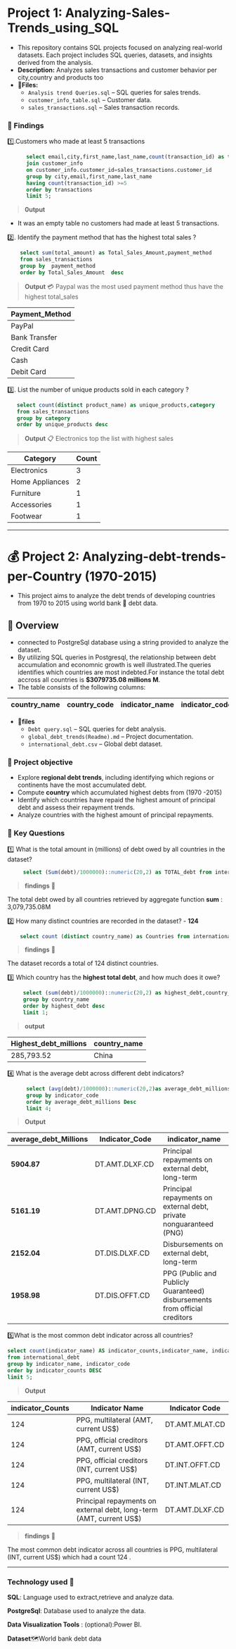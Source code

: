 # Project 1: Analyzing-Sales-Trends_using_SQL
- This repository contains SQL projects focused on analyzing real-world datasets. Each project includes SQL queries, datasets, and insights derived from the analysis.
- **Description:** Analyzes sales transactions and customer behavior per city,country and products too 
- 📂**Files:**  
  - `Analysis trend Queries.sql` – SQL queries for sales trends.  
  - `customer_info_table.sql` – Customer data.  
  - `sales_transactions.sql` – Sales transaction records.
### 🔎 Findings
  
:one:.Customers who made at least 5 transactions
```sql
      select email,city,first_name,last_name,count(transaction_id) as transactions from sales_transactions
      join customer_info 
      on customer_info.customer_id=sales_transactions.customer_id
      group by city,email,first_name,last_name
      having count(transaction_id) >=5
      order by transactions 
      limit 5;
```
> **0utput**
- It was an empty table no customers had made at least 5 transactions.

:two:. Identify the payment method that has the highest total sales ?
```sql
    select sum(total_amount) as Total_Sales_Amount,payment_method
    from sales_transactions 
    group by  payment_method 
    order by Total_Sales_Amount  desc
```
>**Output** 💳 Paypal was the most used payment method thus have the highest total_sales

| Payment_Method |
|----------------|
| PayPal         |
| Bank Transfer  |
| Credit Card    |
| Cash           |
| Debit Card     |

:three:. List the number of unique products sold in each category ?
```sql
   select count(distinct product_name) as unique_products,category
   from sales_transactions
   group by category
   order by unique_products desc
```
>**Output** 📋  Electronics top the list with highest sales

| Category          | Count |
|-------------------|-------|
| Electronics       | 3     |
| Home Appliances   | 2     |
| Furniture         | 1     |
| Accessories       | 1     |
| Footwear          | 1     |

---

# 💰 Project 2: Analyzing-debt-trends-per-Country (1970-2015) 

- This project aims to analyze the debt trends of developing countries from 1970 to 2015 using world bank 🏦 debt data.

## 📍 Overview 
- connected  to PostgreSql database using a string provided to analyze the dataset.
- By utilizing SQL queries in Postgresql, the relationship between debt accumulation and economnic growth is well illustrated.The queries identifies which countries are most indebted.For instance the total debt accross all countries is **$3079735.08 millions M**.
- The table consists of the following columns:

| country_name | country_code | indicator_name | indicator_code | debt |
|--------------|--------------|----------------|----------------|------|

- 📂**files** 
  - `Debt query.sql` – SQL queries for debt analysis.  
  - `global_debt_trends(Readme).md` – Project documentation.  
  - `international_debt.csv` – Global debt dataset.  


### 🎯 Project objective 
- Explore **regional debt trends**, including identifying which regions or continents have the most accumulated debt.
- Compute **country** which accumulated highest  debts from (1970 -2015)
- Identify which countries have repaid the highest amount of principal debt and assess their repayment trends.
- Analyze countries with the highest amount of principal repayments.

### 🔑 Key Questions
:one: What is the total amount in (millions) of debt owed by all countries in the dataset? 
``` sql
     select (Sum(debt)/1000000)::numeric(20,2) as TOTAL_debt from international_debt.
```
>**findings** 🔎

The total debt owed by all countries retrieved by aggregate function **sum** : 3,079,735.08M

:two: How many distinct countries are recorded in the dataset? -  **124**
```sql
    select count (distinct country_name) as Countries from international_debt
```
>**findings** 🔎

The dataset records a total of 124 distinct countries.

:three: Which country has the **highest total debt**, and how much does it owe?
```sql
     select (sum(debt)/1000000)::numeric(20,2) as highest_debt,country_name from  international_debt
     group by country_name
     order by highest_debt desc
     limit 1;
````
> **output**
   
| Highest_debt_millions | country_name |
|------------------------|--------------|
| 285,793.52            | China        |

:four: What is the average debt across different debt indicators?
```sql
      select (avg(debt)/1000000)::numeric(20,2)as average_debt_millions,indicator_code  from international_debt
      group by indicator_code 
      order by average_debt_millions Desc
      limit 4;
```
> **Output**

| average_debt_Millions | Indicator_Code        | indicator_name |
|----------------------|----------------------|------------------------------------------------------------|
| **5904.87**         | DT.AMT.DLXF.CD       | Principal repayments on external debt, long-term |
| **5161.19**         | DT.AMT.DPNG.CD       | Principal repayments on external debt, private nonguaranteed (PNG) |
| **2152.04**         | DT.DIS.DLXF.CD       | Disbursements on external debt, long-term |
| **1958.98**         | DT.DIS.OFFT.CD       | PPG (Public and Publicly Guaranteed) disbursements from official creditors |

:five:What is the most common debt indicator across all countries? 
```sql
select count(indicator_name) AS indicator_counts,indicator_name, indicator_code
from international_debt
group by indicator_name, indicator_code
order by indicator_counts DESC
limit 5;
```
> **Output**

| indicator_Counts | Indicator Name                                              | Indicator Code       |
|-------|-------------------------------------------------------------|----------------------|
| 124   | PPG, multilateral (AMT, current US$)                       | DT.AMT.MLAT.CD      |
| 124   | PPG, official creditors (AMT, current US$)                 | DT.AMT.OFFT.CD      |
| 124   | PPG, official creditors (INT, current US$)                 | DT.INT.OFFT.CD      |
| 124   | PPG, multilateral (INT, current US$)                       | DT.INT.MLAT.CD      |
| 124   | Principal repayments on external debt, long-term (AMT, current US$) | DT.AMT.DLXF.CD |

> **findings** 🔎

The most common debt indicator across all countries is PPG, multilateral (INT, current US$) which had a count 124 .

---


### Technology used 🧰
**SQL**: Language used to extract,retrieve and analyze data.

**PostgreSql**: Database used to analyze the data.

**Data Visualization Tools** : (optional):Power BI.

**Dataset**🗺️World bank debt data



  



    
    
